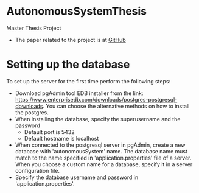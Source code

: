 # AutonomousSystemThesis
Master Thesis Project

* The paper related to the project is at [GitHub](https://github.com/latifaabdullayeva/Thesis)


# Setting up the database
To set up the server for the first time perform the following steps:
* Download pgAdmin tool EDB installer from the link:
    https://www.enterprisedb.com/downloads/postgres-postgresql-downloads.
    You can choose the alternative methods on how to install the postgres.
* When installing the database, specify the superusername and the password
    * Default port is 5432
    * Default hostname is localhost
* When connected to the postgresql server in pgAdmin, create a new database with 'autonomousSystem' name.
    The database name must match to the name specified in 'application.properties' file of a server.
    When you choose a custom name for a database, specify it in a server configuration file.
* Specify the database username and password in 'application.properties'.

